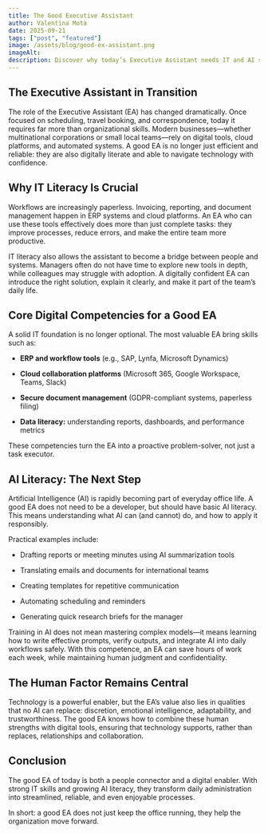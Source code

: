 ```yaml
---
title: The Good Executive Assistant
author: Valentina Mota
date: 2025-09-21
tags: ["post", "featured"]
image: /assets/blog/good-ex-assistant.png
imageAlt: 
description: Discover why today’s Executive Assistant needs IT and AI skills. From ERP to AI tools, digital literacy is key to supporting teams effectively.
---
```


## The Executive Assistant in Transition

The role of the Executive Assistant (EA) has changed dramatically. Once focused on scheduling, travel booking, and correspondence, today it requires far more than organizational skills. Modern businesses—whether multinational corporations or small local teams—rely on digital tools, cloud platforms, and automated systems. A good EA is no longer just efficient and reliable: they are also digitally literate and able to navigate technology with confidence.

## Why IT Literacy Is Crucial

Workflows are increasingly paperless. Invoicing, reporting, and document management happen in ERP systems and cloud platforms. An EA who can use these tools effectively does more than just complete tasks: they improve processes, reduce errors, and make the entire team more productive.

IT literacy also allows the assistant to become a bridge between people and systems. Managers often do not have time to explore new tools in depth, while colleagues may struggle with adoption. A digitally confident EA can introduce the right solution, explain it clearly, and make it part of the team’s daily life.

## Core Digital Competencies for a Good EA

A solid IT foundation is no longer optional. The most valuable EA bring skills such as:

- **ERP and workflow tools** (e.g., SAP, Lynfa, Microsoft Dynamics)

- **Cloud collaboration platforms** (Microsoft 365, Google Workspace, Teams, Slack)

- **Secure document management** (GDPR-compliant systems, paperless filing)

- **Data literacy:** understanding reports, dashboards, and performance metrics

These competencies turn the EA into a proactive problem-solver, not just a task executor.

## AI Literacy: The Next Step

Artificial Intelligence (AI) is rapidly becoming part of everyday office life. A good EA does not need to be a developer, but should have basic AI literacy. This means understanding what AI can (and cannot) do, and how to apply it responsibly.

Practical examples include:

- Drafting reports or meeting minutes using AI summarization tools

- Translating emails and documents for international teams

- Creating templates for repetitive communication

- Automating scheduling and reminders

- Generating quick research briefs for the manager

Training in AI does not mean mastering complex models—it means learning how to write effective prompts, verify outputs, and integrate AI into daily workflows safely. With this competence, an EA can save hours of work each week, while maintaining human judgment and confidentiality.

## The Human Factor Remains Central

Technology is a powerful enabler, but the EA’s value also lies in qualities that no AI can replace: discretion, emotional intelligence, adaptability, and trustworthiness. The good EA knows how to combine these human strengths with digital tools, ensuring that technology supports, rather than replaces, relationships and collaboration.

## Conclusion

The good EA of today is both a people connector and a digital enabler. With strong IT skills and growing AI literacy, they transform daily administration into streamlined, reliable, and even enjoyable processes.

In short: a good EA does not just keep the office running, they help the organization move forward.




